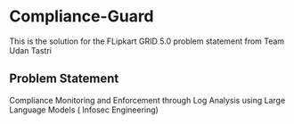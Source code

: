 # Compliance-Guard
This is the solution for the FLipkart GRID 5.0 problem statement from Team Udan Tastri
## Problem Statement 
Compliance Monitoring and Enforcement through Log Analysis using Large Language Models ( Infosec Engineering)

